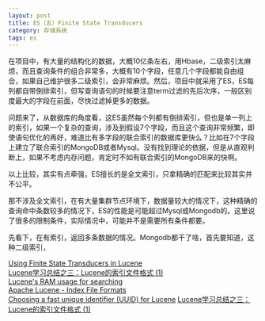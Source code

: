 ```yaml
---
layout: post
title: ES（五）Finite State Transducers
category: 存储系统
tags: es
---
```


在项目中，有大量的结构化的数据，大概10亿条左右，用Hbase，二级索引太麻烦，而且查询条件的组合非常多，大概有10个字段，任意几个字段都能自由组合，如果自己维护很多二级索引，会非常麻烦。然后，项目中就采用了ES，ES每列都自带倒排索引，但写查询语句的时候要注意term过滤的先后次序，一般区别度最大的字段在前面，尽快过滤掉更多的数据。

问题来了，从数据库的角度看，这ES虽然每个列都有倒排索引，但也是单一列上的索引，如果一个复杂的查询，涉及到假设7个字段，而且这个查询非常频繁，即使语句优化的再好，难道比有多字段的联合索引的数据库更快么？比如在7个字段上建立了联合索引的MongoDB或者Mysql。没有找到理论的依据，但是从直观判断上，如果不考虑内存问题，肯定时不如有联合索引的MongoDB来的快啊。

以上比较，其实有点牵强，ES擅长的是全文索引，只拿精确的匹配来比较其实并不公平。

那不涉及全文索引，在有大量集群节点环境下，数据量较大的情况下，这种精确的查询命中条数较多的情况下，ES的性能是可能超过Mysql或Mongodb的。这里说了很多的限制条件，实际情况中，可能并不是需要所有条件都要。

先看下，在有索引，返回多条数据的情况。Mongodb都干了啥，首先要知道，这种二级索引，

[Using Finite State Transducers in Lucene](http://blog.mikemccandless.com/2010/12/using-finite-state-transducers-in.html)  
[Lucene学习总结之三：Lucene的索引文件格式 (1)](http://forfuture1978.iteye.com/blog/546824)   
[Lucene's RAM usage for searching](http://blog.mikemccandless.com/2010/07/lucenes-ram-usage-for-searching.html)  
[Apache Lucene - Index File Formats](http://lucene.apache.org/core/2_9_4/fileformats.html)    
[Choosing a fast unique identifier (UUID) for Lucene](http://blog.mikemccandless.com/2014/05/choosing-fast-unique-identifier-uuid.html)
[Lucene学习总结之三：Lucene的索引文件格式 (1)](http://forfuture1978.iteye.com/blog/546824)